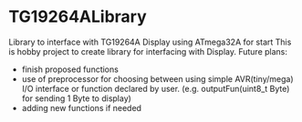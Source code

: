 # TG19264ALibrary
Library to interface with TG19264A Display using ATmega32A for start
This is hobby project to create library for interfacing with Display.
Future plans:
  - finish proposed functions
  - use of preprocessor for choosing between using simple AVR(tiny/mega) I/O interface or function declared by user. (e.g. outputFun(uint8_t Byte) for sending 1 Byte to display)
  - adding new functions if needed

